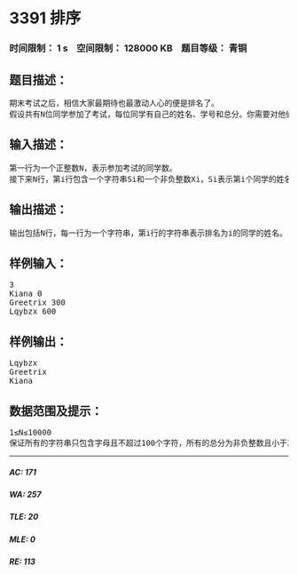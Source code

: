 # 3391 排序   
### 时间限制： 1 s&nbsp;&nbsp;&nbsp;&nbsp;空间限制： 128000 KB&nbsp;&nbsp;&nbsp;&nbsp;题目等级： 青铜  
## 题目描述：  

<pre>
期末考试之后，相信大家最期待也最激动人心的便是排名了。
假设共有N位同学参加了考试，每位同学有自己的姓名、学号和总分。你需要对他们总分从高到低进行排序，假如有两位同学总分相同，则学号小的同学排名靠前。排名完成后，请按照顺序输出每位同学的姓名。
</pre>
  
  
## 输入描述：  

<pre>
第一行为一个正整数N，表示参加考试的同学数。
接下来N行，第i行包含一个字符串Si和一个非负整数Xi，Si表示第i个同学的姓名，Xi表示该同学的总分。第i位同学的学号为i。
</pre>
  
  
## 输出描述：  

<pre>
输出包括N行，每一行为一个字符串，第i行的字符串表示排名为i的同学的姓名。
</pre>
  
  
## 样例输入：  

<pre>
3
Kiana 0
Greetrix 300
Lqybzx 600
</pre>
  
  
## 样例输出：  

<pre>
Lqybzx
Greetrix
Kiana
</pre>
  
  
## 数据范围及提示：  

<pre>
1≤N≤10000
保证所有的字符串只包含字母且不超过100个字符，所有的总分为非负整数且小于32767。
</pre>
  
  
***  

##### AC: 171  
##### WA: 257  
##### TLE: 20  
##### MLE: 0  
##### RE: 113  
